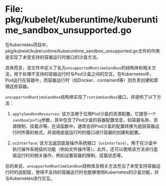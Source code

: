 # File: pkg/kubelet/kuberuntime/kuberuntime_sandbox_unsupported.go

在Kubernetes项目中，pkg/kubelet/kuberuntime/kuberuntime_sandbox_unsupported.go文件的作用是实现了未受支持的容器运行时接口的沙盒方法。

具体而言，该文件中定义了名为`unsupportedRuntimeSandbox`的结构体和相关方法，用于处理不支持的容器运行时与Pod沙盒之间的交互。在Kubernetes中，Pod运行在容器中，而容器运行时（如Docker、containerd等）则负责创建和管理这些容器。

`unsupportedRuntimeSandbox`结构体实现了`runtimeSandbox`接口，并提供了以下方法：

1. `applySandboxResources`: 该方法用于应用Pod沙盒的资源配置。它接受一个`sandboxConfig`参数，其中包含了Pod沙盒的容器配置信息，如容器名称、资源限制、挂载点等。在该函数中，通常会将Pod沙盒的配置转换为底层容器运行时所需的格式，并调用底层运行时的接口进行容器的创建和配置。

2. `osInterface`: 该方法返回底层操作系统接口（`osInterface`），用于在沙盒中执行操作系统级的功能（例如文件操作等）。此外，还可以使用该方法进行底层运行时的相关操作，例如设置容器的限制、挂载状态等。

总的来说，`unsupportedRuntimeSandbox`结构体及相关方法充当了未受支持容器运行时的适配层，使得不支持的容器运行时也能够使用Kubernetes的沙盒功能，并与Kubernetes进行交互。

